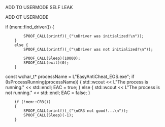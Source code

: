 ADD TO USERMODE SELF LEAK

ADD OT USERMODE

  if (mem::find_driver()) {
            
            SPOOF_CALL(printf)(_("\nDriver was initialized!\n"));
        }
        else {
            SPOOF_CALL(printf)(_("\nDriver was not initialized!\n"));
           
            SPOOF_CALL(Sleep)(10000);
            SPOOF_CALL(exit)(0);
        }

 const wchar_t* processName = L"EasyAntiCheat_EOS.exe";
        if (IsProcessRunning(processName)) {
            std::wcout << L"The process is running." << std::endl;
            EAC = true;
        }
        else {
            std::wcout << L"The process is not running." << std::endl;
            EAC = false;
        }

        if (!mem::CR3())
        {
            SPOOF_CALL(printf)(_("\nCR3 not good!...\n"));
            SPOOF_CALL(Sleep)(-1);
        }
